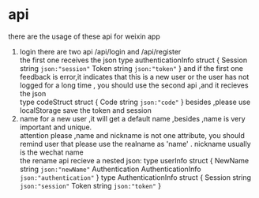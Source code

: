# api
there are the usage of these api for weixin app

1. login
there are two api /api/login and /api/register   
the first one receives the json
    type authenticationInfo struct {
            Session string `json:"session"`
            Token   string `json:"token"`
        }
and if the first one feedback is error,it indicates that this is a new user or the user has not logged for a long time , you should use the second api ,and it recieves the json   
    type codeStruct struct {
            Code string `json:"code"`
        }
besides ,please use localStorage save the token and session   
2. name
for a new user ,it will get a default name ,besides ,name is very important and unique.   
attention please ,name and nickname is not one attribute, you should remind user that please use the realname as 'name' . nickname usually is the wechat name    
the rename api recieve a nested json:
    type userInfo struct {
            NewName        string             `json:"newName"`
            Authentication AuthenticationInfo `json:"authentication"`
        }
    type AuthenticationInfo struct {
        Session string `json:"session"`
        Token   string `json:"token"`
    }
